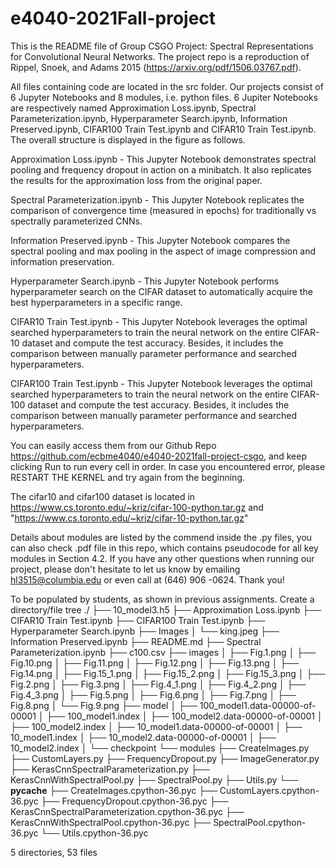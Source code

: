 # e4040-2021Fall-project
This is the README file of Group CSGO Project: Spectral Representations for Convolutional Neural Networks. The project repo is a reproduction of Rippel, Snoek, and Adams 2015 (https://arxiv.org/pdf/1506.03767.pdf). 

All files containing code are located in the src folder. Our projects consist of 6 Jupyter Notebooks and 8 modules, i.e. python files. 6 Jupiter Notebooks are respectively named Approximation Loss.ipynb, Spectral Parameterization.ipynb, Hyperparameter Search.ipynb, Information Preserved.ipynb, CIFAR100 Train Test.ipynb and CIFAR10 Train Test.ipynb. The overall structure is displayed in the figure as follows.



Approximation Loss.ipynb - This Jupyter Notebook demonstrates spectral pooling and frequency dropout in action on a minibatch. It also replicates the results for the approximation loss from the original paper.

Spectral Parameterization.ipynb - This Jupyter Notebook replicates the comparison of convergence time (measured in epochs) for traditionally vs spectrally parameterized CNNs.

Information Preserved.ipynb - This Jupyter Notebook compares the spectral pooling and max pooling in the aspect of image compression and information preservation.

Hyperparameter Search.ipynb - This Jupyter Notebook performs hyperparameter search on the CIFAR dataset to automatically acquire the best hyperparameters in a specific range.

CIFAR10 Train Test.ipynb - This Jupyter Notebook leverages the optimal searched hyperparameters to train the neural network on the entire CIFAR-10 dataset and compute the test accuracy. Besides, it includes the comparison between manually parameter performance and searched hyperparameters.

CIFAR100 Train Test.ipynb - This Jupyter Notebook leverages the optimal searched hyperparameters to train the neural network on the entire CIFAR-100 dataset and compute the test accuracy. Besides, it includes the comparison between manually parameter performance and searched hyperparameters.

You can easily access them from our Github Repo https://github.com/ecbme4040/e4040-2021fall-project-csgo, and keep clicking Run to run every cell in order. In case you encountered error, please RESTART THE KERNEL and try again from the beginning.

The cifar10 and cifar100 dataset is located in https://www.cs.toronto.edu/~kriz/cifar-100-python.tar.gz and "https://www.cs.toronto.edu/~kriz/cifar-10-python.tar.gz"

Details about modules are listed by the commend inside the .py files, you can also check .pdf file in this repo, which contains pseudocode for all key modules in Section 4.2. If you have any other questions when running our project, please don't hesitate to let us know by emailing hl3515@columbia.edu or even call at (646) 906 -0624. Thank you!

To be populated by students, as shown in previous assignments.
Create a directory/file tree
./
├── 10_model3.h5
├── Approximation Loss.ipynb
├── CIFAR10 Train Test.ipynb
├── CIFAR100 Train Test.ipynb
├── Hyperparameter Search.ipynb
├── Images
│   └── king.jpeg
├── Information Preserved.ipynb
├── README.md
├── Spectral Parameterization.ipynb
├── c100.csv
├── images
│   ├── Fig.1.png
│   ├── Fig.10.png
│   ├── Fig.11.png
│   ├── Fig.12.png
│   ├── Fig.13.png
│   ├── Fig.14.png
│   ├── Fig.15_1.png
│   ├── Fig.15_2.png
│   ├── Fig.15_3.png
│   ├── Fig.2.png
│   ├── Fig.3.png
│   ├── Fig.4_1.png
│   ├── Fig.4_2.png
│   ├── Fig.4_3.png
│   ├── Fig.5.png
│   ├── Fig.6.png
│   ├── Fig.7.png
│   ├── Fig.8.png
│   └── Fig.9.png
├── model
│   ├── 100_model1.data-00000-of-00001
│   ├── 100_model1.index
│   ├── 100_model2.data-00000-of-00001
│   ├── 100_model2.index
│   ├── 10_model1.data-00000-of-00001
│   ├── 10_model1.index
│   ├── 10_model2.data-00000-of-00001
│   ├── 10_model2.index
│   └── checkpoint
└── modules
    ├── CreateImages.py
    ├── CustomLayers.py
    ├── FrequencyDropout.py
    ├── ImageGenerator.py
    ├── KerasCnnSpectralParameterization.py
    ├── KerasCnnWithSpectralPool.py
    ├── SpectralPool.py
    ├── Utils.py
    └── __pycache__
        ├── CreateImages.cpython-36.pyc
        ├── CustomLayers.cpython-36.pyc
        ├── FrequencyDropout.cpython-36.pyc
        ├── KerasCnnSpectralParameterization.cpython-36.pyc
        ├── KerasCnnWithSpectralPool.cpython-36.pyc
        ├── SpectralPool.cpython-36.pyc
        └── Utils.cpython-36.pyc

5 directories, 53 files
